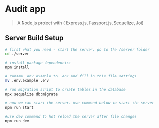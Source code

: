 # Audit app

> A Node.js project with ( Express.js, Passport.js, Sequelize, Joi)

## Server Build Setup

``` bash
# first what you need - start the server. go to the /server folder
cd ./server

# install package dependencies
npm install

# rename .env.example to .env and fill in this file settings
mv .env.example .env

# run migration script to create tables in the database
npx sequelize db:migrate

# now we can start the server. Use command below to start the server
npm run start

#use dev command to hot reload the server after file changes
npm run dev
```
